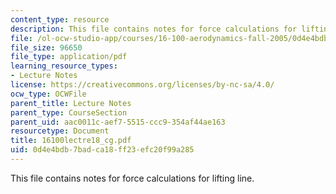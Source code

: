 ```yaml
---
content_type: resource
description: This file contains notes for force calculations for lifting line.
file: /ol-ocw-studio-app/courses/16-100-aerodynamics-fall-2005/0d4e4bdb7badca18ff23efc20f99a285_16100lectre18_cg.pdf
file_size: 96650
file_type: application/pdf
learning_resource_types:
- Lecture Notes
license: https://creativecommons.org/licenses/by-nc-sa/4.0/
ocw_type: OCWFile
parent_title: Lecture Notes
parent_type: CourseSection
parent_uid: aac0011c-aef7-5515-ccc9-354af44ae163
resourcetype: Document
title: 16100lectre18_cg.pdf
uid: 0d4e4bdb-7bad-ca18-ff23-efc20f99a285
---
```

This file contains notes for force calculations for lifting line.